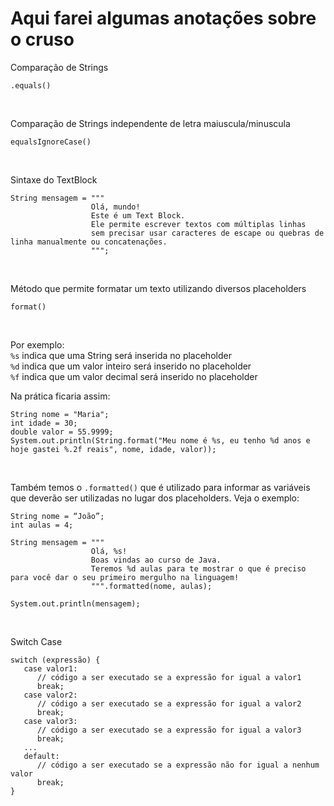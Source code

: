 <h1>Aqui farei algumas anotações sobre o cruso</h1>

Comparação de Strings
```
.equals()
```
<br>

Comparação de Strings independente de letra maiuscula/minuscula
```
equalsIgnoreCase()
```
<br>

Sintaxe do TextBlock
```
String mensagem = """
                  Olá, mundo!
                  Este é um Text Block.
                  Ele permite escrever textos com múltiplas linhas
                  sem precisar usar caracteres de escape ou quebras de linha manualmente ou concatenações.
                  """;
```
<br>

Método que permite formatar um texto utilizando diversos placeholders
```
format()
```
<br>

Por exemplo: <br>
```%s``` indica que uma String será inserida no placeholder <br>
```%d``` indica que um valor inteiro será inserido no placeholder <br>
```%f``` indica que um valor decimal será inserido no placeholder <br>

Na prática ficaria assim:
```
String nome = "Maria";
int idade = 30;
double valor = 55.9999;
System.out.println(String.format("Meu nome é %s, eu tenho %d anos e hoje gastei %.2f reais", nome, idade, valor));
```
<br>

Também temos o ```.formatted()``` que é utilizado para informar as variáveis que deverão ser utilizadas no lugar dos placeholders. Veja o exemplo:
```
String nome = “João”;
int aulas = 4;

String mensagem = """
                  Olá, %s!
                  Boas vindas ao curso de Java.
                  Teremos %d aulas para te mostrar o que é preciso para você dar o seu primeiro mergulho na linguagem!
                  """.formatted(nome, aulas);

System.out.println(mensagem);
```
<br>

Switch Case
```
switch (expressão) {
   case valor1:
      // código a ser executado se a expressão for igual a valor1
      break;
   case valor2:
      // código a ser executado se a expressão for igual a valor2
      break;
   case valor3:
      // código a ser executado se a expressão for igual a valor3
      break;
   ...
   default:
      // código a ser executado se a expressão não for igual a nenhum valor
      break;
}
```
<br>
